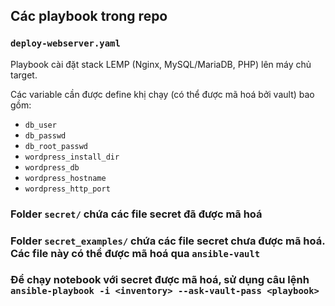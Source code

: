 ## Các playbook trong repo

### `deploy-webserver.yaml`

Playbook cài đặt stack LEMP (Nginx, MySQL/MariaDB, PHP) lên máy chủ target.

Các variable cần được define khị chạy (có thể được mã hoá bởi vault) bao gồm:

- `db_user`
- `db_passwd`
- `db_root_passwd`
- `wordpress_install_dir`
- `wordpress_db`
- `wordpress_hostname`
- `wordpress_http_port`

### Folder `secret/` chứa các file secret đã được mã hoá

### Folder `secret_examples/` chứa các file secret chưa được mã hoá. Các file này có thể được mã hoá qua `ansible-vault`

### Để chạy notebook với secret được mã hoá, sử dụng câu lệnh `ansible-playbook -i <inventory> --ask-vault-pass <playbook>`
